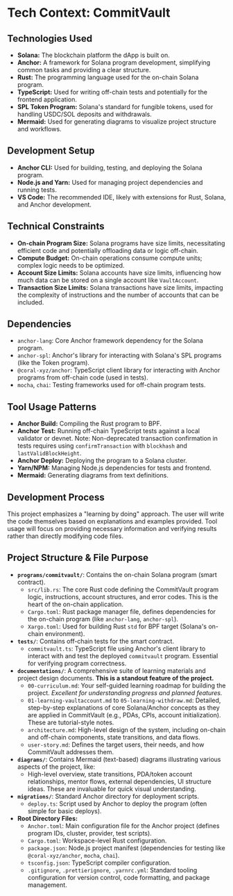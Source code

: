 # Tech Context: CommitVault

## Technologies Used

- **Solana:** The blockchain platform the dApp is built on.
- **Anchor:** A framework for Solana program development, simplifying common
  tasks and providing a clear structure.
- **Rust:** The programming language used for the on-chain Solana program.
- **TypeScript:** Used for writing off-chain tests and potentially for the
  frontend application.
- **SPL Token Program:** Solana's standard for fungible tokens, used for
  handling USDC/SOL deposits and withdrawals.
- **Mermaid:** Used for generating diagrams to visualize project structure and
  workflows.

## Development Setup

- **Anchor CLI:** Used for building, testing, and deploying the Solana program.
- **Node.js and Yarn:** Used for managing project dependencies and running
  tests.
- **VS Code:** The recommended IDE, likely with extensions for Rust, Solana, and
  Anchor development.

## Technical Constraints

- **On-chain Program Size:** Solana programs have size limits, necessitating
  efficient code and potentially offloading data or logic off-chain.
- **Compute Budget:** On-chain operations consume compute units; complex logic
  needs to be optimized.
- **Account Size Limits:** Solana accounts have size limits, influencing how
  much data can be stored on a single account like `VaultAccount`.
- **Transaction Size Limits:** Solana transactions have size limits, impacting
  the complexity of instructions and the number of accounts that can be
  included.

## Dependencies

- `anchor-lang`: Core Anchor framework dependency for the Solana program.
- `anchor-spl`: Anchor's library for interacting with Solana's SPL programs
  (like the Token program).
- `@coral-xyz/anchor`: TypeScript client library for interacting with Anchor
  programs from off-chain code (used in tests).
- `mocha`, `chai`: Testing frameworks used for off-chain program tests.

## Tool Usage Patterns

- **Anchor Build:** Compiling the Rust program to BPF.
- **Anchor Test:** Running off-chain TypeScript tests against a local validator
  or devnet. Note: Non-deprecated transaction confirmation in tests requires
  using `confirmTransaction` with `blockhash` and `lastValidBlockHeight`.
- **Anchor Deploy:** Deploying the program to a Solana cluster.
- **Yarn/NPM:** Managing Node.js dependencies for tests and frontend.
- **Mermaid:** Generating diagrams from text definitions.

## Development Process

This project emphasizes a "learning by doing" approach. The user will write the
code themselves based on explanations and examples provided. Tool usage will
focus on providing necessary information and verifying results rather than
directly modifying code files.

## Project Structure & File Purpose

- **`programs/commitvault/`**: Contains the on-chain Solana program (smart
  contract).
  - `src/lib.rs`: The core Rust code defining the CommitVault program logic,
    instructions, account structures, and error codes. This is the heart of the
    on-chain application.
  - `Cargo.toml`: Rust package manager file, defines dependencies for the
    on-chain program (like `anchor-lang`, `anchor-spl`).
  - `Xargo.toml`: Used for building Rust `std` for BPF target (Solana's on-chain
    environment).
- **`tests/`**: Contains off-chain tests for the smart contract.
  - `commitvault.ts`: TypeScript file using Anchor's client library to interact
    with and test the deployed `commitvault` program. Essential for verifying
    program correctness.
- **`documentations/`**: A comprehensive suite of learning materials and project
  design documents. **This is a standout feature of the project.**
  - `00-curriculum.md`: Your self-guided learning roadmap for building the
    project. _Excellent for understanding progress and planned features._
  - `01-learning-vaultaccount.md` to `05-learning-withdraw.md`: Detailed,
    step-by-step explanations of core Solana/Anchor concepts as they are applied
    in CommitVault (e.g., PDAs, CPIs, account initialization). These are
    tutorial-style notes.
  - `architecture.md`: High-level design of the system, including on-chain and
    off-chain components, state transitions, and data flows.
  - `user-story.md`: Defines the target users, their needs, and how CommitVault
    addresses them.
- **`diagrams/`**: Contains Mermaid (text-based) diagrams illustrating various
  aspects of the project, like:
  - High-level overview, state transitions, PDA/token account relationships,
    mentor flows, external dependencies, UI structure ideas. These are
    invaluable for quick visual understanding.
- **`migrations/`**: Standard Anchor directory for deployment scripts.
  - `deploy.ts`: Script used by Anchor to deploy the program (often simple for
    basic deploys).
- **Root Directory Files:**
  - `Anchor.toml`: Main configuration file for the Anchor project (defines
    program IDs, cluster, provider, test scripts).
  - `Cargo.toml`: Workspace-level Rust configuration.
  - `package.json`: Node.js project manifest (dependencies for testing like
    `@coral-xyz/anchor`, `mocha`, `chai`).
  - `tsconfig.json`: TypeScript compiler configuration.
  - `.gitignore`, `.prettierignore`, `.yarnrc.yml`: Standard tooling
    configuration for version control, code formatting, and package management.
